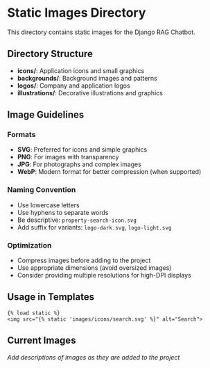 # Static Images Directory

This directory contains static images for the Django RAG Chatbot.

## Directory Structure

- **icons/**: Application icons and small graphics
- **backgrounds/**: Background images and patterns
- **logos/**: Company and application logos
- **illustrations/**: Decorative illustrations and graphics

## Image Guidelines

### Formats
- **SVG**: Preferred for icons and simple graphics
- **PNG**: For images with transparency
- **JPG**: For photographs and complex images
- **WebP**: Modern format for better compression (when supported)

### Naming Convention
- Use lowercase letters
- Use hyphens to separate words
- Be descriptive: `property-search-icon.svg`
- Add suffix for variants: `logo-dark.svg`, `logo-light.svg`

### Optimization
- Compress images before adding to the project
- Use appropriate dimensions (avoid oversized images)
- Consider providing multiple resolutions for high-DPI displays

## Usage in Templates

```django
{% load static %}
<img src="{% static 'images/icons/search.svg' %}" alt="Search">
```

## Current Images

*Add descriptions of images as they are added to the project*
